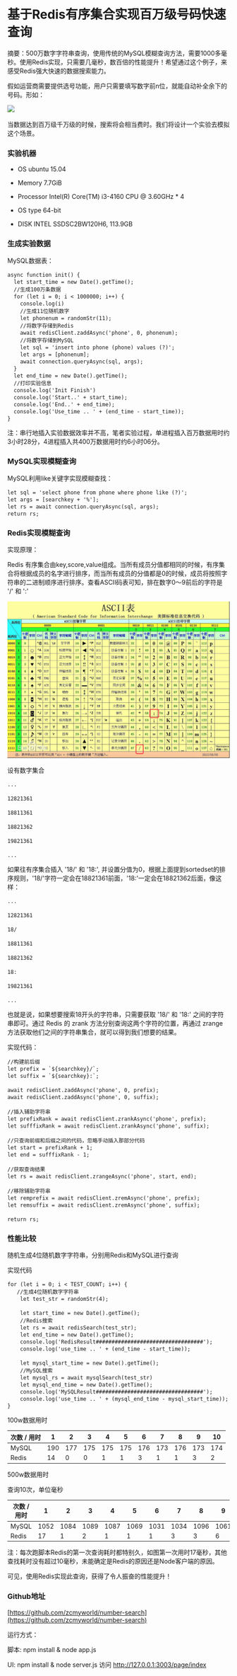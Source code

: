 # 基于Redis有序集合实现百万级号码快速查询

摘要：500万数字字符串查询，使用传统的MySQL模糊查询方法，需要1000多毫秒。使用Redis实现，只需要几毫秒，数百倍的性能提升！希望通过这个例子，来感受Redis强大快速的数据搜索能力。

假如运营商需要提供选号功能，用户只需要填写数字前n位，就能自动补全余下的号码。形如：

<img src='./static/20171115-a.gif'>

当数据达到百万级千万级的时候，搜索将会相当费时。我们将设计一个实验去模拟这个场景。

### 实验机器

* OS ubuntu 15.04

* Memory 7.7GiB

* Processor Intel(R) Core(TM) i3-4160 CPU @ 3.60GHz * 4

* OS type 64-bit

* DISK INTEL SSDSC2BW120H6, 113.9GB


### 生成实验数据

MySQL数据表：


	async function init() {
	  let start_time = new Date().getTime();
	  //生成100万条数据
	  for (let i = 0; i < 1000000; i++) {
	    console.log(i)
	    //生成11位随机数字
	    let phonenum = randomStr(11);
	    //将数字存储到Redis
	    await redisClient.zaddAsync('phone', 0, phonenum);
	    //将数字存储到MySQL
	    let sql = 'insert into phone (phone) values (?)';
	    let args = [phonenum];
	    await connection.queryAsync(sql, args);
	  }
	  let end_time = new Date().getTime();
	  //打印实验信息
	  console.log('Init Finish')
	  console.log('Start..' + start_time);
	  console.log('End..' + end_time);
	  console.log('Use_time .. ' + (end_time - start_time));
	}

注：串行地插入实验数据效率并不高，笔者实验过程，单进程插入百万数据用时约3小时28分，4进程插入共400万数据用时约6小时06分。

### MySQL实现模糊查询

MySQL利用like关键字实现模糊查找：

    let sql = 'select phone from phone where phone like (?)';
    let args = [searchkey + '%'];
    let rs = await connection.queryAsync(sql, args);
    return rs;

### Redis实现模糊查询

实现原理：

Redis 有序集合由key,score,value组成。当所有成员分值都相同的时候，有序集合将根据成员的名字进行排序，而当所有成员的分值都是0的时候，成员将按照字符串的二进制顺序进行排序。查看ASCII码表可知，排在数字0～9前后的字符是 '/' 和 ':'

<img src='./static/20171115-b.png'>

设有数字集合

	...
	
	12821361
	
	18811361
	
	18821362
	
	19821361
	
	...
	
如果往有序集合插入 '18/' 和 '18:', 并设置分值为0，根据上面提到sortedset的排序规则，'18/'字符一定会在18821361前面，'18:'一定会在18821362后面，像这样：

	...
	
	12821361
	
	18/
	
	18811361
	
	18821362
	
	18:
	
	19821361
	
	...

也就是说，如果想要搜索18开头的字符串，只需要获取 '18/' 和 '18:' 之间的字符串即可。通过 Redis 的 zrank 方法分别查询这两个字符的位置，再通过 zrange 方法获取他们之间的字符串集合，就可以得到我们想要的结果。

实现代码：
	
	//构建前后缀
	let prefix = `${searchkey}/`;
  	let suffix = `${searchkey}:`;

  	await redisClient.zaddAsync('phone', 0, prefix);
	await redisClient.zaddAsync('phone', 0, suffix);

    //插入辅助字符串
    let prefixRank = await redisClient.zrankAsync('phone', prefix);
    let sufffixRank = await redisClient.zrankAsync('phone', suffix);

	//只查询前缀和后缀之间的代码，忽略手动插入那部分代码
    let start = prefixRank + 1;
    let end = sufffixRank - 1;

    //获取查询结果
    let rs = await redisClient.zrangeAsync('phone', start, end);
    
    //移除辅助字符串
    let remprefix = await redisClient.zremAsync('phone', prefix);
    let remsuffix = await redisClient.zremAsync('phone', suffix);

    return rs;
    
### 性能比较

随机生成4位随机数字字符串，分别用Redis和MySQL进行查询

实现代码

    for (let i = 0; i < TEST_COUNT; i++) {
       //生成4位随机数字字符串
	    let test_str = randomStr(4);
	
	    let start_time = new Date().getTime();
	    //Redis搜索
	    let rs = await redisSearch(test_str);
	    let end_time = new Date().getTime();
	    console.log('RedisResult##################################');
	    console.log('use_time .. ' + (end_time - start_time));
	
	    let mysql_start_time = new Date().getTime();
	    //MySQL搜索
	    let mysql_rs = await mysqlSearch(test_str)
	    let mysql_end_time = new Date().getTime();
	    console.log('MySQLResult##################################');
	    console.log('use_time .. ' + (mysql_end_time - mysql_start_time));
    }

100w数据用时

|次数 / 用时|1|2|3|4|5|6|7|8|9|10|
|---|---|---|---|---|---|---|---|---|---|---|
|MySQL|190|177|175|175|175|176|173|176|173|174
|Redis|14|0|0|1|1|3|1|1|3|2

500w数据用时

查询10次，单位毫秒

|次数 / 用时|1|2|3|4|5|6|7|8|9|10|
|---|---|---|---|---|---|---|---|---|---|---|
|MySQL|1052|1084|1089|1087|1069|1031|1034|1096|1061|1096
|Redis|17|1|2|1|1|1|3|3|6|9

注：每次跑脚本Redis的第一次查询耗时都特别久，如图第一次用时17毫秒，其他查找耗时没有超过10毫秒，未能确定是Redis的原因还是Node客户端的原因。

可见，使用Redis实现此查询，获得了令人振奋的性能提升！

### Github地址

[https://github.com/zcmyworld/number-search](https://github.com/zcmyworld/number-search)

运行方式：

脚本: npm install & node app.js

UI: npm install & node server.js  访问 http://127.0.0.1:3003/page/index

